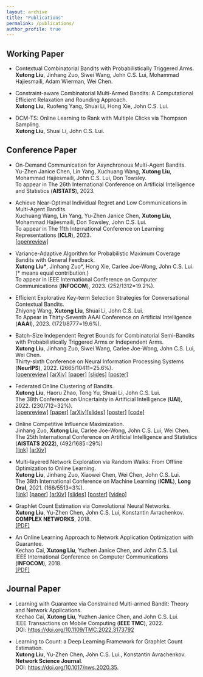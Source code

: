 ```yaml
---
layout: archive
title: "Publications"
permalink: /publications/
author_profile: true
---
```


Working Paper
------

- Contextual Combinatorial Bandits with Probabilistically Triggered Arms.<br>
**Xutong Liu**, Jinhang Zuo, Siwei Wang, John C.S. Lui, Mohammad Hajiesmaili, Adam Wierman, Wei Chen.<br>

- Constraint-aware Combinatorial Multi-Armed Bandits: A Computational Efficient Relaxation and Rounding Approach.<br>
**Xutong Liu**, Ruofeng Yang, Shuai Li, Hong Xie, John C.S. Lui.

- DCM-TS: Online Learning to Rank with Multiple Clicks via Thompson Sampling.<br>
**Xutong Liu**, Shuai Li, John C.S. Lui.

Conference Paper
------

- On-Demand Communication for Asynchronous Multi-Agent Bandits.<br>
Yu-Zhen Janice Chen, Lin Yang, Xuchuang Wang, **Xutong Liu**, Mohammad Hajiesmaili, John C.S. Lui, Don Towsley.<br>
To appear in The 26th International Conference on Artificial Intelligence and Statistics (**AISTATS**), 2023.<br>


- Achieve Near-Optimal Individual Regret and Low Communications in Multi-Agent Bandits.<br>
Xuchuang Wang, Lin Yang, Yu-Zhen Janice Chen, **Xutong Liu**, Mohammad Hajiesmaili, Don Towsley, John C.S. Lui.<br>
To appear in The 11th International Conference on Learning Representations (**ICLR**), 2023.<br>
[[openreview]](https://openreview.net/forum?id=QTXKTXJKIh)

- Variance-Adaptive Algorithm for Probabilistic Maximum Coverage Bandits with General Feedback.<br>
**Xutong Liu\***, Jinhang Zuo\*, Hong Xie, Carlee Joe-Wong, John C.S. Lui. (\* means equal contribution.)<br>
To appear in IEEE International Conference on Computer Communications (**INFOCOM**), 2023. (252/1312=19.2%).<br>


- Efficient Explorative Key-term Selection Strategies for Conversational Contextual Bandits.<br>
Zhiyong Wang, **Xutong Liu**, Shuai Li, John C.S. Lui.<br>
To Appear in Thirty-Seventh AAAI Conference on Artificial Intelligence (**AAAI**), 2023. (1721/8777=19.6%).<br>


- Batch-Size Independent Regret Bounds for Combinatorial Semi-Bandits with Probabilistically Triggered Arms or Independent Arms.<br>
**Xutong Liu**, Jinhang Zuo, Siwei Wang, Carlee Joe-Wong, John C.S. Lui, Wei Chen.<br>
Thirty-sixth Conference on Neural Information Processing Systems (**NeurIPS**), 2022. (2665/10411=25.6%).<br>
[[openreview]](https://openreview.net/forum?id=6hzH8pohyPY&referrer=%5Bthe%20profile%20of%20Xutong%20Liu%5D(%2Fprofile%3Fid%3D~Xutong_Liu1))
[[arXiv]](https://arxiv.org/abs/2208.14837) 
[[paper]](https://mycuhk-my.sharepoint.com/:b:/g/personal/1155098137_link_cuhk_edu_hk/EZRAy5Hb_7hPsyNqu3riOuYByO02k5YCv3Ygy8EMIFrOyA?e=cugQLE)
[[slides]](https://mycuhk-my.sharepoint.com/:b:/g/personal/1155098137_link_cuhk_edu_hk/Ean0PkfNnwNDg23cGZNLoRkBWF5kXd0zThviP_QsJQStIQ?e=bdMohQ)
[[poster]](https://mycuhk-my.sharepoint.com/:b:/g/personal/1155098137_link_cuhk_edu_hk/EQxJVhpK0b5HhL7myGALkFQBfatSRtDhZJ7qfoAVsnrs3w?e=SjAuDS)


- Federated Online Clustering of Bandits.<br>
**Xutong Liu**, Haoru Zhao, Tong Yu, Shuai Li, John C.S. Lui.<br>
The 38th Conference on Uncertainty in Artificial Intelligence (**UAI**), 2022. (230/712=32%).<br>
[[openreview]](https://openreview.net/forum?id=rKUgiU8iqeq)
[[paper]](https://mycuhk-my.sharepoint.com/:b:/g/personal/1155098137_link_cuhk_edu_hk/EauadOh7FsZAoE_tutVVmJEBio97Me5QChl-SmYUnGeLWw?e=7eKVyI)
[[arXiv]](https://arxiv.org/abs/2208.14865)[[slides]](https://mycuhk-my.sharepoint.com/:b:/g/personal/1155098137_link_cuhk_edu_hk/ERAW3_6n1BBJnVglYqu92E0BhU0tZfCczwvrJjUZdLqn5Q?e=XIa6Lq) 
[[poster]](https://mycuhk-my.sharepoint.com/:b:/g/personal/1155098137_link_cuhk_edu_hk/EVCWIpmaXrdKg5q8U7XcD0UBcsH65ueCag_U-grR58PCgA?e=d0i4Yx) 
[[code]](https://github.com/ZhaoHaoRu/Federated-Clustering-of-Bandits)

- Online Competitive Influence Maximization. <br>
Jinhang Zuo, **Xutong Liu**, Carlee Joe-Wong, John C.S. Lui, Wei Chen. <br>
The 25th International Conference on Artificial Intelligence and Statistics (**AISTATS 2022**), (492/1685=29%)<br>
[[link]](https://proceedings.mlr.press/v151/zuo22a.html) 
[[arXiv]](https://arxiv.org/abs/2006.13411) 

- Multi-layered Network Exploration via Random Walks: From Offline Optimization to Online Learning.<br>
**Xutong Liu**, Jinhang Zuo, Xiaowei Chen, Wei Chen, John C.S. Lui. <br>
The 38th International Conference on Machine Learning (**ICML**), **Long Oral**, 2021. (166/5513=3%).<br>
[[link]](http://proceedings.mlr.press/v139/liu21ae.html)
[[paper]](https://mycuhk-my.sharepoint.com/:b:/g/personal/1155098137_link_cuhk_edu_hk/EdwTW-6sVO5HoWYDrbrS8m4BPahbSqgrr7DPLYlVCTpGdQ?e=x24PYU) 
[[arXiv]](https://arxiv.org/abs/2106.05065)
[[slides]](https://mycuhk-my.sharepoint.com/:b:/g/personal/1155098137_link_cuhk_edu_hk/ET5VkPfqnzNIv1gkK_N84BEBiwnM_yX_dE2tNzKCVkHMUg?e=2mNdjK) [[poster]](https://mycuhk-my.sharepoint.com/:b:/g/personal/1155098137_link_cuhk_edu_hk/Eai2eAbPtk9JpMWqK6CPDMgBIaUqn5933gxZ1wkSVtivIQ?e=tQQ3WI) 
[[video]](https://icml.cc/virtual/2021/session/12068#sl-video-8750) 


- Graphlet Count Estimation via Convolutional Neural Networks. <br>
**Xutong Liu**, Yu-Zhen Chen, John C.S. Lui, Konstantin Avrachenkov.<br>
**COMPLEX NETWORKS**, 2018. <br>
[[PDF]](https://hal.inria.fr/hal-01936850/file/camera-ready.pdf)

- An Online Learning Approach to Network Application Optimization with Guarantee.<br> 
Kechao Cai, **Xutong Liu**, Yuzhen Janice Chen, and John C.S. Lui. <br>
IEEE International Conference on Computer Communications (**INFOCOM**), 2018. <br>
[[PDF]](http://appsrv.cse.cuhk.edu.hk/~liuxt/lmg-infocom-18.pdf)

Journal Paper
------
- Learning with Guarantee via Constrained Multi-armed Bandit: Theory and Network Applications.<br>
Kechao Cai, **Xutong Liu**, Yuzhen Janice Chen, and John C.S. Lui. <br>
IEEE Transactions on Mobile Computing (**IEEE TMC**), 2022.<br>
DOI: https://doi.org/10.1109/TMC.2022.3173792

- Learning to Count: a Deep Learning Framework for Graphlet Count Estimation.<br> 
**Xutong Liu**, Yu-Zhen Chen, John C.S. Lui., Konstantin Avrachenkov.<br>
**Network Science Journal**.<br>
DOI: https://doi.org/10.1017/nws.2020.35.
